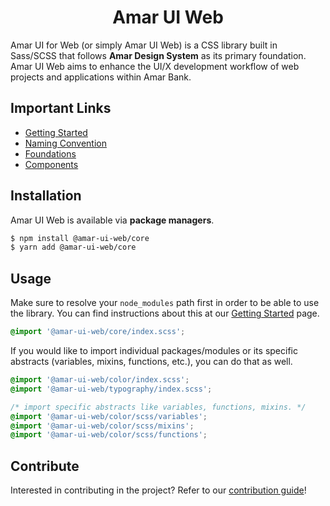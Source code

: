 <h1 align="center">Amar UI Web</h1>

Amar UI for Web (or simply Amar UI Web) is a CSS library built in Sass/SCSS that follows **Amar
Design System** as its primary foundation. Amar UI Web aims to enhance the UI/X development workflow
of web projects and applications within Amar Bank.

## Important Links

- [Getting Started](https://amar-ui.tunaiku.com/introduction/getting-started)
- [Naming Convention](https://amar-ui.tunaiku.com/introduction/naming-convention)
- [Foundations](https://amar-ui.tunaiku.com/foundations)
- [Components](https://amar-ui.tunaiku.com/components)

## Installation

Amar UI Web is available via **package managers**.

```bash
$ npm install @amar-ui-web/core
$ yarn add @amar-ui-web/core
```

## Usage

Make sure to resolve your `node_modules` path first in order to be able to use the library. You can
find instructions about this at our
[Getting Started](https://amar-ui.tunaiku.com/introduction/getting-started) page.

```scss
@import '@amar-ui-web/core/index.scss';
```

If you would like to import individual packages/modules or its specific abstracts (variables,
mixins, functions, etc.), you can do that as well.

```scss
@import '@amar-ui-web/color/index.scss';
@import '@amar-ui-web/typography/index.scss';
```

```scss
/* import specific abstracts like variables, functions, mixins. */
@import '@amar-ui-web/color/scss/variables';
@import '@amar-ui-web/color/scss/mixins';
@import '@amar-ui-web/color/scss/functions';
```

## Contribute

Interested in contributing in the project? Refer to our
[contribution guide](https://github.com/tunaiku/amar-ui-web/blob/master/.github/CONTRIBUTING.md)!
